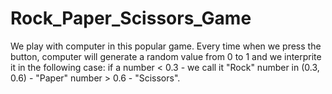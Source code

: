 # Rock_Paper_Scissors_Game
 We play with computer in this popular game. 
 Every time when we press the button, computer will generate a random value from 0 to 1 and we interprite it in the following case:
 if a number  < 0.3 - we call it "Rock"
 number in (0.3, 0.6) - "Paper"
 number > 0.6 - "Scissors".